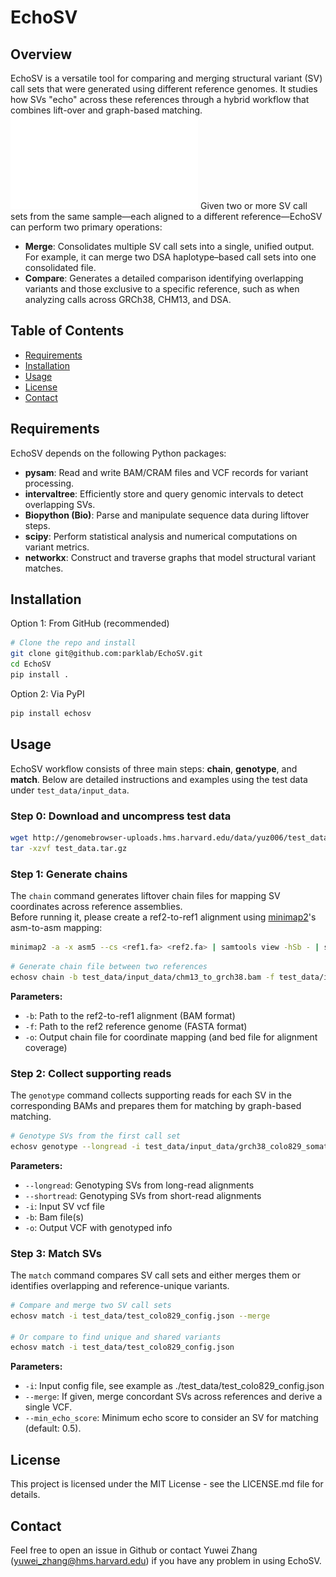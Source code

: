 # EchoSV
## Overview
EchoSV is a versatile tool for comparing and merging structural variant (SV) call sets that were generated using different reference genomes. It studies how SVs "echo" across these references through a hybrid workflow that combines lift-over and graph-based matching.
![EchoSV Workflow](echosv_workflow.pdf)
Given two or more SV call sets from the same sample—each aligned to a different reference—EchoSV can perform two primary operations:
- **Merge**: Consolidates multiple SV call sets into a single, unified output. For example, it can merge two DSA haplotype–based call sets into one consolidated file.
- **Compare**: Generates a detailed comparison identifying overlapping variants and those exclusive to a specific reference, such as when analyzing calls across GRCh38, CHM13, and DSA.

## Table of Contents

- [Requirements](#requirements)
- [Installation](#installation)  
- [Usage](#usage)  
- [License](#license)  
- [Contact](#contact)  

## Requirements

EchoSV depends on the following Python packages:
- **pysam**: Read and write BAM/CRAM files and VCF records for variant processing.  
- **intervaltree**: Efficiently store and query genomic intervals to detect overlapping SVs.  
- **Biopython (Bio)**: Parse and manipulate sequence data during liftover steps.  
- **scipy**: Perform statistical analysis and numerical computations on variant metrics.  
- **networkx**: Construct and traverse graphs that model structural variant matches.  

## Installation

Option 1: From GitHub (recommended)

```bash
# Clone the repo and install
git clone git@github.com:parklab/EchoSV.git
cd EchoSV
pip install .
```

Option 2: Via PyPI

```bash
pip install echosv
```

## Usage

EchoSV workflow consists of three main steps: **chain**, **genotype**, and **match**. Below are detailed instructions and examples using the test data under `test_data/input_data`.

### Step 0: Download and uncompress test data
```bash
wget http://genomebrowser-uploads.hms.harvard.edu/data/yuz006/test_data.tar.gz
tar -xzvf test_data.tar.gz
```

### Step 1: Generate chains

The `chain` command generates liftover chain files for mapping SV coordinates across reference assemblies.  
Before running it, please create a ref2-to-ref1 alignment using [minimap2](https://github.com/lh3/minimap2)'s asm-to-asm mapping:

```bash
minimap2 -a -x asm5 --cs <ref1.fa> <ref2.fa> | samtools view -hSb - | samtools sort -O BAM -o ref2_to_ref1.bam
```

```bash
# Generate chain file between two references
echosv chain -b test_data/input_data/chm13_to_grch38.bam -f test_data/input_data/chm13.fa -o test_data/chm13_to_grch38.chain.gz 
```

**Parameters:**
- `-b`: Path to the ref2-to-ref1 alignment (BAM format)
- `-f`: Path to the ref2 reference genome (FASTA format)
- `-o`: Output chain file for coordinate mapping (and bed file for alignment coverage)

### Step 2: Collect supporting reads

The `genotype` command collects supporting reads for each SV in the corresponding BAMs and prepares them for matching by graph-based matching.

```bash
# Genotype SVs from the first call set
echosv genotype --longread -i test_data/input_data/grch38_colo829_somatic_svs.vcf.gz -b BAM [BAMs...] -o test_data/grch38_colo829_genotyped.vcf.gz
```

**Parameters:**
- `--longread`: Genotyping SVs from long-read alignments
- `--shortread`: Genotyping SVs from short-read alignments
- `-i`: Input SV vcf file
- `-b`: Bam file(s)
- `-o`: Output VCF with genotyped info

### Step 3: Match SVs

The `match` command compares SV call sets and either merges them or identifies overlapping and reference-unique variants.

```bash
# Compare and merge two SV call sets
echosv match -i test_data/test_colo829_config.json --merge

# Or compare to find unique and shared variants
echosv match -i test_data/test_colo829_config.json 
```

**Parameters:**
- `-i`: Input config file, see example as ./test_data/test_colo829_config.json
- `--merge`: If given, merge concordant SVs across references and derive a single VCF.
- `--min_echo_score`: Minimum echo score to consider an SV for matching (default: 0.5).

## License
This project is licensed under the MIT License - see the LICENSE.md file for details.

## Contact
Feel free to open an issue in Github or contact Yuwei Zhang ([yuwei_zhang@hms.harvard.edu](mailto:yuwei_zhang@hms.harvard.edu)) if you have any problem in using EchoSV.